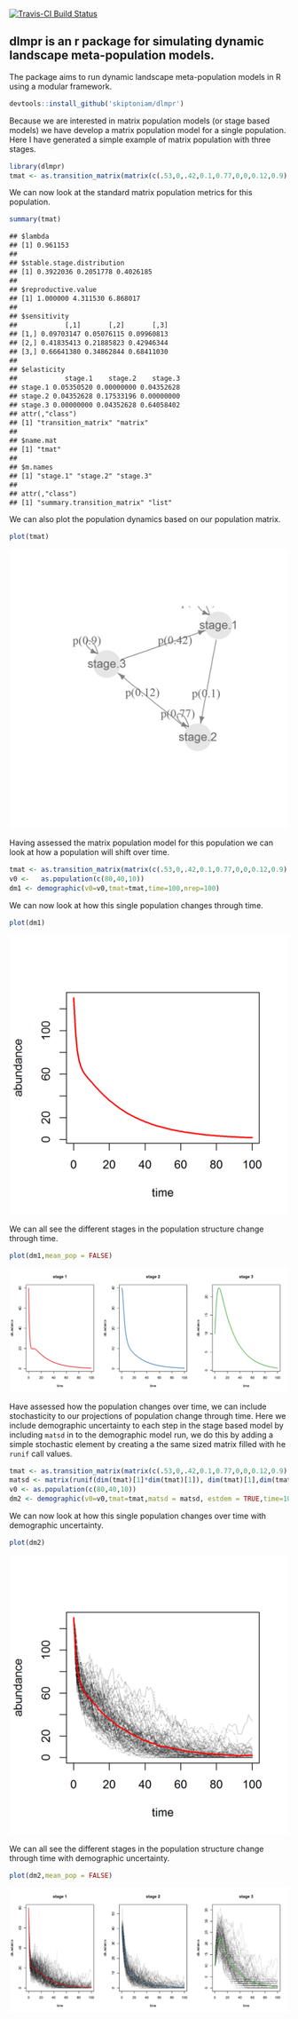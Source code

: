 [![Travis-CI Build Status](https://travis-ci.org/skiptoniam/dlmpr.svg?branch=master)](https://travis-ci.org/skiptoniam/dlmpr)

dlmpr is an r package for simulating dynamic landscape meta-population models.
------------------------------------------------------------------------------

The package aims to run dynamic landscape meta-population models in R using a modular framework.

``` r
devtools::install_github('skiptoniam/dlmpr')
```

Because we are interested in matrix population models (or stage based models) we have develop a matrix population model for a single population. Here I have generated a simple example of matrix population with three stages.

``` r
library(dlmpr)
tmat <- as.transition_matrix(matrix(c(.53,0,.42,0.1,0.77,0,0,0.12,0.9),nrow = 3,ncol = 3,byrow = TRUE))
```

We can now look at the standard matrix population metrics for this population.

``` r
summary(tmat)
```

    ## $lambda
    ## [1] 0.961153
    ## 
    ## $stable.stage.distribution
    ## [1] 0.3922036 0.2051778 0.4026185
    ## 
    ## $reproductive.value
    ## [1] 1.000000 4.311530 6.868017
    ## 
    ## $sensitivity
    ##            [,1]       [,2]       [,3]
    ## [1,] 0.09703147 0.05076115 0.09960813
    ## [2,] 0.41835413 0.21885823 0.42946344
    ## [3,] 0.66641380 0.34862844 0.68411030
    ## 
    ## $elasticity
    ##            stage.1    stage.2    stage.3
    ## stage.1 0.05350520 0.00000000 0.04352628
    ## stage.2 0.04352628 0.17533196 0.00000000
    ## stage.3 0.00000000 0.04352628 0.64058402
    ## attr(,"class")
    ## [1] "transition_matrix" "matrix"           
    ## 
    ## $name.mat
    ## [1] "tmat"
    ## 
    ## $m.names
    ## [1] "stage.1" "stage.2" "stage.3"
    ## 
    ## attr(,"class")
    ## [1] "summary.transition_matrix" "list"

We can also plot the population dynamics based on our population matrix.

``` r
plot(tmat)
```

![](readme_files/figure-markdown_github/single_pop_plot-1.png)<!-- -->

Having assessed the matrix population model for this population we can look at how a population will shift over time.

``` r
tmat <- as.transition_matrix(matrix(c(.53,0,.42,0.1,0.77,0,0,0.12,0.9),nrow = 3,ncol = 3,byrow = TRUE))
v0 <-   as.population(c(80,40,10))
dm1 <- demographic(v0=v0,tmat=tmat,time=100,nrep=100)
```

We can now look at how this single population changes through time.

``` r
plot(dm1)
```

![](readme_files/figure-markdown_github/plot_all1-1.png)<!-- -->

We can all see the different stages in the population structure change through time.

``` r
plot(dm1,mean_pop = FALSE)
```

![](readme_files/figure-markdown_github/plot_all_stages1-1.png)<!-- -->

Have assessed how the population changes over time, we can include stochasticity to our projections of population change through time. Here we include demographic uncertainty to each step in the stage based model by including `matsd` in to the demographic model run, we do this by adding a simple stochastic element by creating a the same sized matrix filled with he `runif` call values.

``` r
tmat <- as.transition_matrix(matrix(c(.53,0,.42,0.1,0.77,0,0,0.12,0.9),nrow = 3,ncol = 3,byrow = TRUE))
matsd <- matrix(runif(dim(tmat)[1]*dim(tmat)[1]), dim(tmat)[1],dim(tmat)[2])
v0 <- as.population(c(80,40,10))
dm2 <- demographic(v0=v0,tmat=tmat,matsd = matsd, estdem = TRUE,time=100,nrep=100)
```

We can now look at how this single population changes over time with demographic uncertainty.

``` r
plot(dm2)
```

![](readme_files/figure-markdown_github/plot_all2-1.png)<!-- -->

We can all see the different stages in the population structure change through time with demographic uncertainty.

``` r
plot(dm2,mean_pop = FALSE)
```

![](readme_files/figure-markdown_github/plot_all_stages2-1.png)<!-- -->
